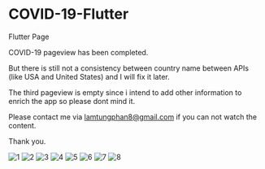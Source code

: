 # COVID-19-Flutter
Flutter Page

COVID-19 pageview has been completed. 

But there is still not a consistency between country name between APIs (like USA and United States) and I will fix it later. 

The third pageview is empty since i intend to add other information to enrich the app so please dont mind it.  

Please contact me via lamtungphan8@gmail.com if you can not watch the content. 

Thank you. 

![1](covid_19_dashboard/testScreen/Screenshot_1597586071.png) 
![2](covid_19_dashboard/testScreen/Screenshot_1597586096.png)
![3](covid_19_dashboard/testScreen/Screenshot_1597586453.png)
![4](covid_19_dashboard/testScreen/Screenshot_1597586476.png)
![5](covid_19_dashboard/testScreen/Screenshot_1597586494.png)
![6](covid_19_dashboard/testScreen/Screenshot_1597586505.png)
![7](covid_19_dashboard/testScreen/Screenshot_1597586519.png)
![8](covid_19_dashboard/testScreen/Screenshot_1597586524.png)

